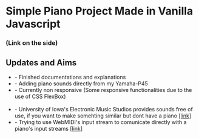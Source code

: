 <h1> Simple Piano Project Made in Vanilla Javascript </h1>
<h3> (Link on the side)</h3>


<h2>Updates and Aims</h2>
<ul> 
    <li>- Finished documentations and explanations</li>
    <li>- Adding piano sounds directly from my Yamaha-P45 </li>
    <li>- Currently non responsive (Some responsive functionalities due to the use of CSS FlexBox) </li>
    <br>
    <li>- University of Iowa's Electronic Music Studios provides sounds free of use, if you want to make somehting similar but dont have a piano <a href = "http://theremin.music.uiowa.edu/MISpiano.html">[link]</a></li>
    <li>- Trying to use WebMIDI's input stream to comunicate directly with a piano's input streams <a href = "https://www.w3.org/TR/webmidi/">[link]</a> </li>
</ul>

